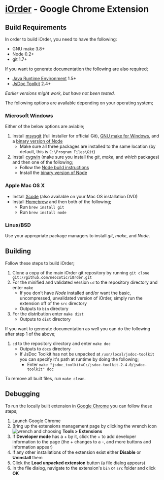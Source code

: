 # [iOrder](#) - Google Chrome Extension

## Build Requirements
In order to build iOrder, you need to have the following:

* GNU make 3.8+
* Node 0.2+
* git 1.7+

If you want to generate documentation the following are also required;

* [Java Runtime Environment](http://www.java.com/en) 1.5+
* [JsDoc Toolkit](http://code.google.com/p/jsdoc-toolkit) 2.4+

*Earlier versions might work, but have not been tested.*

The following options are available depending on your operating system;

### Microsoft Windows
Either of the below options are aviable;

1. Install [msysgit](https://code.google.com/p/msysgit) (full installer for official Git), [GNU make for Windows](http://gnuwin32.sourceforge.net/packages/make.htm), and a [binary version of Node](http://node-js.prcn.co.cc)
   * Make sure all three packages are installed to the same location (by default, this is `C:\Program Files\Git`)
2. Install [cygwin](http://cygwin.com) (make sure you install the *git*, *make*, and *which* packages) and then one of the following;
   * Follow the [Node build instructions](https://github.com/ry/node/wiki/Building-node.js-on-Cygwin-%28Windows%29)
   * Install the [binary version of Node](http://node-js.prcn.co.cc)

### Apple Mac OS X

* Install [Xcode](http://developer.apple.com/technologies/xcode.html) (also available on your Mac OS installation DVD)
* Install [Homebrew](http://mxcl.github.com/homebrew) and then both of the following;
   * Run `brew install git`
   * Run `brew install node`

### Linux/BSD
Use your appropriate package managers to install *git*, *make*, and *Node*.

## Building
Follow these steps to build iOrder;

1. Clone a copy of the main iOrder git repository by running `git clone git://github.com/neocotic/iOrder.git`
2. For the minified and validated version `cd` to the repository directory and enter `make`
   * If you don't have *Node* installed and/or want the basic, uncompressed, unvalidated version of iOrder, simply run the extension off of the `src` directory
   * Outputs to `bin` directory
3. For the distribution enter `make dist`
   * Outputs to `dist` directory

If you want to generate documentation as well you can do the following after step 1 of the above;

1. `cd` to the repository directory and enter `make doc`
   * Outputs to `docs` directory
   * If JsDoc Toolkit has not be unpacked at `/usr/local/jsdoc-toolkit` you can specify it's path at runtime by doing the following;
      * Enter `make "jsdoc_toolkit=C:/jsdoc-toolkit-2.4.0/jsdoc-toolkit" doc`

To remove all built files, run `make clean`.

## Debugging
To run the locally built extension in [Google Chrome](http://www.google.com/chrome) you can follow these steps;

1. Launch Google Chrome
2. Bring up the extensions management page by clicking the wrench icon ![wrench](http://code.google.com/chrome/extensions/images/toolsmenu.gif) and choosing **Tools > Extensions**
3. If **Developer mode** has a + by it, click the + to add developer information to the page (the + changes to a -, and more buttons and information appear)
4. If any other installations of the extension exist either **Disable** or **Uninstall** them
4. Click the **Load unpacked extension** button (a file dialog appears)
5. In the file dialog, navigate to the extension's `bin` or `src` folder and click **OK**